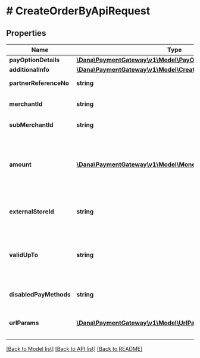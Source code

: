 # # CreateOrderByApiRequest

## Properties

Name | Type | Description | Notes
------------ | ------------- | ------------- | -------------
**payOptionDetails** | [**\Dana\PaymentGateway\v1\Model\PayOptionDetail[]**](PayOptionDetail.md) |  |
**additionalInfo** | [**\Dana\PaymentGateway\v1\Model\CreateOrderByApiAdditionalInfo**](CreateOrderByApiAdditionalInfo.md) |  | [optional]
**partnerReferenceNo** | **string** | Transaction identifier on partner system |
**merchantId** | **string** | Merchant identifier that is unique per each merchant |
**subMerchantId** | **string** | Information of sub merchant identifier | [optional]
**amount** | [**\Dana\PaymentGateway\v1\Model\Money**](Money.md) | Amount. Contains two sub-fields:&lt;br&gt; 1. Value: Transaction amount, including the cents&lt;br&gt; 2. Currency: Currency code based on ISO&lt;br&gt; |
**externalStoreId** | **string** | Store identifier to indicate to which store this payment belongs to | [optional]
**validUpTo** | **string** | The time when the payment will be automatically expired, in format YYYY-MM-DDTHH:mm:ss+07:00. Time must be in GMT+7 (Jakarta time) | [optional]
**disabledPayMethods** | **string** | Payment method(s) that cannot be used for this | [optional]
**urlParams** | [**\Dana\PaymentGateway\v1\Model\UrlParam[]**](UrlParam.md) | Notify URL that DANA must send the payment notification to |

[[Back to Model list]](../../README.md#models) [[Back to API list]](../../README.md#endpoints) [[Back to README]](../../README.md)
